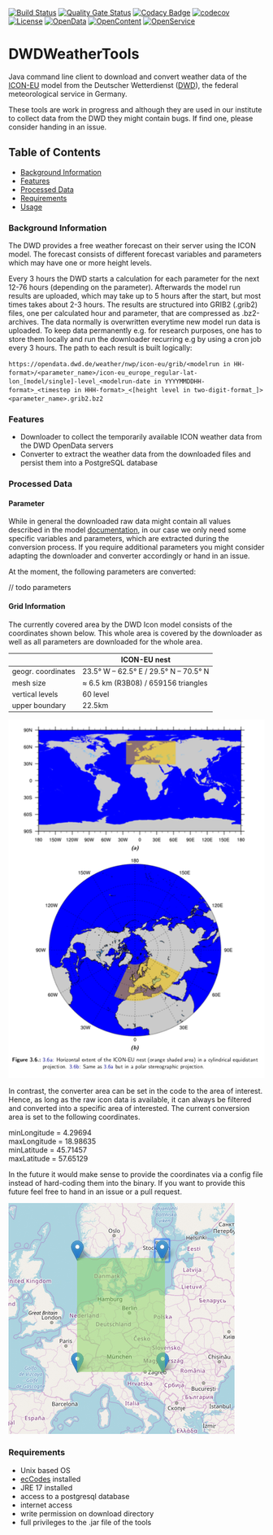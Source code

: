 [![Build Status](https://simona.ie3.e-technik.tu-dortmund.de/ci/buildStatus/icon?job=ie3-institute%2FDWDWeatherTools%2Fmaster)](https://simona.ie3.e-technik.tu-dortmund.de/ci/job/ie3-institute/job/DWDWeatherTools/job/master/)
[![Quality Gate Status](https://simona.ie3.e-technik.tu-dortmund.de/sonar/api/project_badges/measure?project=edu.ie3%3Adwdtools&metric=alert_status)](https://simona.ie3.e-technik.tu-dortmund.de/sonar/dashboard?id=edu.ie3%3Adwdtools)
[![Codacy Badge](https://api.codacy.com/project/badge/Grade/658808baceae464497d90562a61a09a4)](https://www.codacy.com/gh/ie3-institute/DWDWeatherTools?utm_source=github.com&amp;utm_medium=referral&amp;utm_content=ie3-institute/DWDWeatherTools&amp;utm_campaign=Badge_Grade)
[![codecov](https://codecov.io/gh/ie3-institute/DWDWeatherTools/branch/master/graph/badge.svg)](https://codecov.io/gh/ie3-institute/DWDWeatherTools)
[![License](https://img.shields.io/github/license/ie3-institute/powersystemdatamodel)](https://github.com/ie3-institute/powersystemdatamodel/blob/master/LICENSE)
[![OpenData](https://img.shields.io/badge/Open-Data-d3281a?style=flat)](https://okfn.org/opendata/)
[![OpenContent](https://img.shields.io/badge/Open-Content-637abd?style=flat)](https://okfn.org/opendata/)
[![OpenService](https://img.shields.io/badge/Open-Service-ff6600?style=flat)](https://okfn.org/opendata/)

# DWDWeatherTools
Java command line client to download and convert weather data of the
[ICON-EU](https://www.dwd.de/DE/leistungen/modellvorhersagedaten/modellvorhersagedaten.html)
model from the Deutscher Wetterdienst ([DWD](https://www.dwd.de/EN/Home/home_node.html)),
the federal meteorological service in Germany.

These tools are work in progress and although they are used in our institute to collect
data from the DWD they might contain bugs. If find one, please consider handing in an issue.

## Table of Contents

- [Background Information](#background-information)
- [Features](#features)
- [Processed Data](#processed-data)
- [Requirements](#requirements)
- [Usage](#usage)

### Background Information
The DWD provides a free weather forecast on their server using the ICON model.
The forecast consists of different forecast variables and parameters which may
have one or more height levels.

Every 3 hours the DWD starts a calculation for each parameter for the next
12-76 hours (depending on the parameter). Afterwards the model run results are uploaded,
which may take up to 5 hours after the start, but most times takes about 2-3 hours.
The results are structured into GRIB2 (.grib2) files, one per calculated hour and parameter,
that are compressed as .bz2-archives. The data normally is overwritten everytime new model run
data is uploaded. To keep data permanently e.g. for research purposes, one has to store them
locally and run the downloader recurring e.g by using a cron job every 3 hours.
The path to each result is built logically:

`https://opendata.dwd.de/weather/nwp/icon-eu/grib/<modelrun in HH-format>/<parameter_name>/icon-eu_europe_regular-lat-lon_[model/single]-level_<modelrun-date in YYYYMMDDHH-format>_<timestep in HHH-format>_<[height level in two-digit-format_]><parameter_name>.grib2.bz2`

### Features
-   Downloader to collect the temporarily available ICON weather data from the
	DWD OpenData servers
-   Converter to extract the weather data from the downloaded files and persist
	them into a PostgreSQL database

### Processed Data

#### Parameter
While in general the downloaded raw data might contain all values described in the model
[documentation](https://isabel.dwd.de/DWD/forschung/nwv/fepub/icon_database_main.pdf),
in our case we only need some specific variables and parameters, which are extracted
during the conversion process. If you require additional parameters you might consider
adapting the downloader and converter accordingly or hand in an issue.

At the moment, the following parameters are converted:

// todo parameters

#### Grid Information
The currently covered area by the DWD Icon model consists of the coordinates shown below.
This whole area is covered by the downloader as well as all parameters are downloaded for
the whole area.

|                   | ICON-EU nest                          |
|-------------------|---------------------------------------|
|geogr. coordinates | 23.5° W – 62.5° E / 29.5° N – 70.5° N |
|mesh size          | ≈ 6.5 km (R3B08) / 659156 triangles   |
|vertical levels	| 60 level                              |
|upper boundary	    | 22.5km                                |

![](doc/img/icon-eu-nest.png)


In contrast, the converter area can be set in the code to the area of interest.
Hence, as long as the raw icon data is available, it can always be filtered and
converted into a specific area of interested. The current conversion area is set
to the following coordinates.

minLongitude = 4.29694 \
maxLongitude = 18.98635 \
minLatitude = 45.71457 \
maxLatitude = 57.65129

In the future it would make sense to provide the
coordinates via a config file instead of hard-coding them into the binary.
If you want to provide this future feel free to hand in an issue or a pull request.

![](doc/img/converter_covered_area.jpg)


### Requirements
* Unix based OS
* [ecCodes](https://confluence.ecmwf.int//display/ECC/Releases) installed
* JRE 17 installed
* access to a postgresql database
* internet access
* write permission on download directory
* full privileges to the .jar file of the tools
